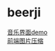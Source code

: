 # beerji
[音乐界面demo](https://gitbeerji.github.io/beerji/music_demo/music.html)      
[前端图片压缩](https://gitbeerji.github.io/beerji/img_zip/img_zip.html)
